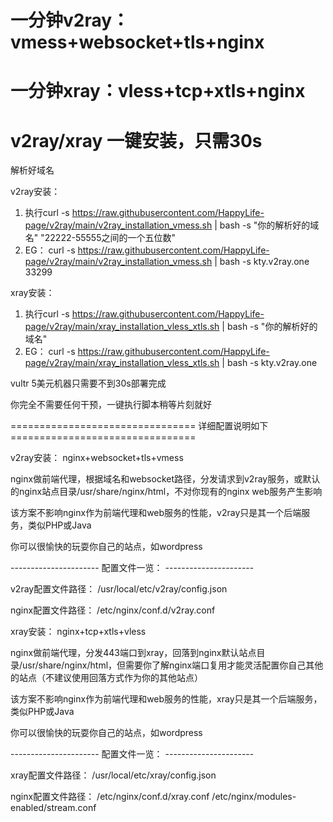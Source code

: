 # 一分钟v2ray：vmess+websocket+tls+nginx
# 一分钟xray：vless+tcp+xtls+nginx
# v2ray/xray 一键安装，只需30s

解析好域名

v2ray安装：
1. 执行curl -s https://raw.githubusercontent.com/HappyLife-page/v2ray/main/v2ray_installation_vmess.sh | bash -s "你的解析好的域名" "22222-55555之间的一个五位数"
2. EG： curl -s https://raw.githubusercontent.com/HappyLife-page/v2ray/main/v2ray_installation_vmess.sh | bash -s kty.v2ray.one 33299

xray安装：
1. 执行curl -s https://raw.githubusercontent.com/HappyLife-page/v2ray/main/xray_installation_vless_xtls.sh | bash -s "你的解析好的域名"
2. EG： curl -s https://raw.githubusercontent.com/HappyLife-page/v2ray/main/xray_installation_vless_xtls.sh | bash -s kty.v2ray.one

vultr 5美元机器只需要不到30s部署完成

你完全不需要任何干预，一键执行脚本稍等片刻就好

================================ 详细配置说明如下 ================================

v2ray安装：  nginx+websocket+tls+vmess

nginx做前端代理，根据域名和websocket路径，分发请求到v2ray服务，或默认的nginx站点目录/usr/share/nginx/html，不对你现有的nginx web服务产生影响

该方案不影响nginx作为前端代理和web服务的性能，v2ray只是其一个后端服务，类似PHP或Java

你可以很愉快的玩耍你自己的站点，如wordpress

---------------------- 配置文件一览： ----------------------

v2ray配置文件路径： /usr/local/etc/v2ray/config.json

nginx配置文件路径： /etc/nginx/conf.d/v2ray.conf


xray安装： nginx+tcp+xtls+vless

nginx做前端代理，分发443端口到xray，回落到nginx默认站点目录/usr/share/nginx/html，但需要你了解nginx端口复用才能灵活配置你自己其他的站点（不建议使用回落方式作为你的其他站点）

该方案不影响nginx作为前端代理和web服务的性能，xray只是其一个后端服务，类似PHP或Java

你可以很愉快的玩耍你自己的站点，如wordpress

---------------------- 配置文件一览： ----------------------

xray配置文件路径： /usr/local/etc/xray/config.json

nginx配置文件路径： /etc/nginx/conf.d/xray.conf
                   /etc/nginx/modules-enabled/stream.conf
